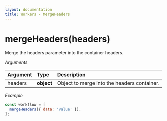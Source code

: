 ```yaml
---
layout: documentation
title: Workers - MergeHeaders
---
```


# mergeHeaders(headers)

Merge the headers parameter into the container headers.

_Arguments_

| Argument  | Type       | Description                                 |
| :-------- | :--------- | :------------------------------------------ |
| headers   | **object** | Object to merge into the headers container. |

_Example_

```js
const workflow = [
  mergeHeaders({ data: 'value' }),
];
```
